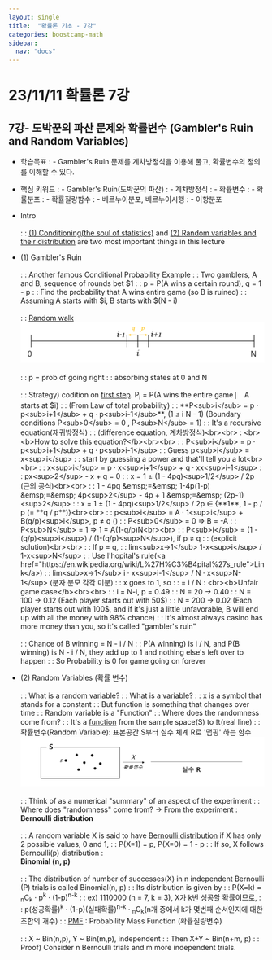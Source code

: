 ```yaml
---
layout: single
title:  "확률론 기초 - 7강"
categories: boostcamp-math
sidebar:
  nav: "docs"
---
```


# 23/11/11 확률론 7강

<h2>7강- 도박꾼의 파산 문제와 확률변수 (Gambler's Ruin and Random Variables)</h2>

- 학습목표
: - Gambler's Ruin 문제를 계차방정식을 이용해 풀고, 확률변수의 정의를 이해할 수 있다.

- 핵심 키워드
: - Gambler's Ruin(도박꾼의 파산)
: - 계차방정식
: - 확률변수
: - 확률분포
: - 확률질량함수
: - 베르누이분포, 베르누이시행
: - 이항분포


- Intro<br><br>
: : <u>(1) Conditioning(the soul of statistics)</u> and <u>(2) Random variables and their distribution</u> are two most important things in this lecture
- (1) Gambler's Ruin<br><br>
: : Another famous Conditional Probability Example
: : Two gamblers, A and B, sequence of rounds bet $1
: :  p = P(A wins a certain round), q = 1 - p
: : Find the probability that A wins entire game (so B is ruined)
: : Assuming A starts with $i, B starts with $(N - i)<br><br>
: : <u>Random walk</u><br>
<img src="../../images/231114 stats 7-1.png" width="500px"><br><br>
: : p = prob of going right
: : absorbing states at 0 and N<br><br>
: : Strategy) codition on <u>first step</u>.
P<sub>i</sub> = P(A wins the entire game ⎸ A starts at $i)
: : (From Law of total probability)
: : **P<sub>i</sub> = p · p<sub>i+1</sub> + q · p<sub>i-1</sub>**, (1 ≤ i N - 1) (Boundary conditions P<sub>0</sub> = 0 , P<sub>N</sub> = 1)
: : It's a recursive equation(재귀방정식)
: : (difference equation, 계차방정식)<br><br>
: <br><b>How to solve this equation?</b><br><br>
: : P<sub>i</sub> = p · p<sub>i+1</sub> + q · p<sub>i-1</sub>
: : Guess p<sub>i</sub> = x<sup>i</sup>
: : start by guessing a power and that'll tell you a lot<br><br>
: : x<sup>i</sup> = p · x<sup>i+1</sup> + q · xx<sup>i-1</sup>
: : px<sup>2</sup> - x + q = 0
: : x = 1 ± (1 - 4pq)<sup>1/2</sup> / 2p (근의 공식)<br><br>
: : 1 - 4pq &emsp;=&emsp; 1-4p(1-p) &emsp;=&emsp; 4p<sup>2</sup> - 4p + 1 &emsp;=&emsp; (2p-1)<sup>2</sup>
: : x = 1 ± (1 - 4pq)<sup>1/2</sup> / 2p ∈ {**1**, 1 - p / p (= **q / p**)}<br><br>
: : p<sub>i</sub> = A · 1<sup>i</sup> + B(q/p)<sup>i</sup>, p ≠ q ()
: : P<sub>0</sub> = 0 => B = -A
: : P<sub>N</sub> = 1 => 1 = A(1-q/p)N<br><br>
: : P<sub>i</sub> = (1 - (q/p)<sup>i</sup>) / (1-(q/p)<sup>N</sup>), if p ≠ q
: : (explicit solution)<br><br>
: : If p = q,
: : lim<sub>x->1</sub> 1-x<sup>i</sup> / 1-x<sup>N</sup>
: : Use l'hopital's rule(<a href="https://en.wikipedia.org/wiki/L%27H%C3%B4pital%27s_rule">Link</a>)
: : lim<sub>x->1</sub> i · x<sup>i-1</sup> / N · x<sup>N-1</sup> (분자 분모 각각 미분)
: : x goes to 1, so 
: : = i / N
: <br><b>Unfair game case</b><br><br>
: : i = N-i, p = 0.49
: : N = 20 -> 0.40
: : N = 100 -> 0.12 (Each player starts out with 50$)
: : N = 200 -> 0.02 (Each player starts out with 100$, and if it's just a little unfavorable, B will end up with all the money with 98% chance)
: : It's almost always casino has more money than you, so it's called "gambler's ruin"<br><br>
: : Chance of B winning = N - i / N
: : P(A winning) is i / N, and P(B winning) is N - i / N, they add up to 1 and nothing else's left over to happen
: : So Probability is 0 for game going on forever
- (2) Random Variables (확률 변수)<br><br>
: : What is a <u>random variable</u>?
: : What is a <u>variable</u>?
: : x is a symbol that stands for a constant
: : But function is something that changes over time
: : Random variable is a "Function"
: : Where does the randomness come from?
: : It's a <u>function</u> from the sample space(S) to ℝ(real line)
: : 확률변수(Random Variable): 표본공간 S부터 실수 체계 R로 '맵핑' 하는 함수
<img src="../../images/231114 stats 7-2.png" width="600px"><br><br>
: : Think of as a numerical "summary" of an aspect of the experiment
: : Where does "randomness" come from? -> From the experiment
: <br><b>Bernoulli distribution</b><br><br>
: : A random variable X is said to have <u>Bernoulli distribution</u> if X has only 2 possible values, 0 and 1,
: : P(X=1) = p, P(X=0) = 1 - p
: : If so, X follows Bernoulli(p) distribution
: <br><b>Binomial (n, p)</b><br><br>
: : The distribution of number of successes(X) in n independent Bernoulli (P) trials is called Binomial(n, p)
: : Its distribution is given by
: : P(X=k) = <sub>n</sub>C<sub>k</sub> · p<sup>k</sup> · (1-p)<sup>n-k</sup>
: : ex) 1110000 (n = 7, k = 3), X가 k번 성공할 확률이므로, 
: : p(성공확률)<sup>k</sup>  ·  (1-p)(실패확률)<sup>n-k</sup>  ·  <sub>n</sub>C<sub>k</sub>(n개 중에서 k가 몇번째 순서인지에 대한 조합의 개수)
: : <u>PMF</u> : Probability Mass Function (확률질량변수)<br><br>
: : X ~ Bin(n,p), Y ~ Bin(m,p), independent
: : Then X+Y ~ Bin(n+m, p)
: : Proof) Consider n Bernoulli trials and m more independent trials.
